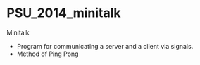 # PSU_2014_minitalk
Minitalk
- Program for communicating a server and a client via signals.
- Method of Ping Pong
